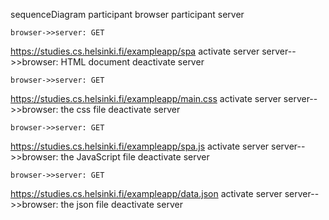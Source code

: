 sequenceDiagram
    participant browser
    participant server
    
    browser->>server: GET
https://studies.cs.helsinki.fi/exampleapp/spa
    activate server
    server-->>browser: HTML document
    deactivate server

    browser->>server: GET
https://studies.cs.helsinki.fi/exampleapp/main.css
    activate server
    server-->>browser: the css file
    deactivate server

    browser->>server: GET 
https://studies.cs.helsinki.fi/exampleapp/spa.js
    activate server
    server-->>browser: the JavaScript file
    deactivate server
    
    browser->>server: GET 
https://studies.cs.helsinki.fi/exampleapp/data.json 
    activate server
    server-->>browser: the json file
    deactivate server
